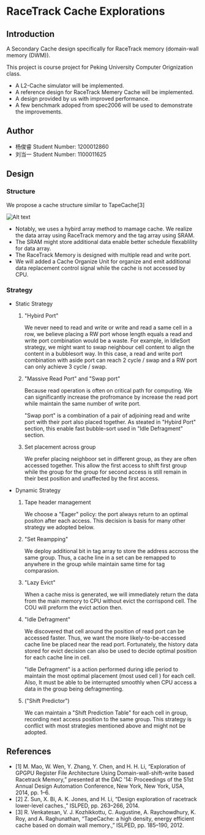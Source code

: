 RaceTrack Cache Explorations
============================

## Introduction

A Secondary Cache design specifically for RaceTrack memory (domain-wall memory (DWM)).

This project is course project for Peking University Computer Orignization class.

* A L2-Cache simulator will be implemented.
* A reference design for RaceTrack Memery Cache will be implemented.
* A design provided by us with improved performance.
* A few benchmark adoped from spec2006 will be used to demonstrate the improvements.

## Author

* 杨俊睿 Student Number: 1200012860
* 刘当一 Student Number: 1100011625

## Design

### Structure

We propose a cache structure similar to TapeCache[3]

![Alt text](/res/archtecture.png "TapeCache")

* Notably, we uses a hybird array method to mamage cache. We realize the data array using RaceTrack memory and the tag array using SRAM.
* The SRAM might store additional data enable better schedule flexablility for data array.
* The RaceTrack Memory is designed with multiple read and write port.
* We will added a Cache Organize Unit for organize and emit additional data replacement control signal while the cache is not accessed by CPU.

### Strategy

* Static Strategy
	1. "Hybird Port"

		We never need to read and write or write and read a same cell in a row, we believe placing a RW port whose length equals a read and write port combination would be a waste.
		For example, in IdleSort strategy, we might want to swap neighbour cell content to align the content in a bubblesort way. In this case, a read and write port combination with aside port can reach 2 cycle / swap and a RW port can only achieve 3 cycle / swap.

	2. "Massive Read Port" and "Swap port"

		Because read operation is often on critical path for computing. We can significantly increase the profromance by increase the read port while maintain the same number of write port.

		"Swap port" is a combination of a pair of adjoining read and write port with their port also placed together. As steated in "Hybird Port" section, this enable fast bubble-sort used in "Idle Defragment" section.

	3. Set placement across group

		We prefer placing neighboor set in different group, as they are often accessed together. This allow the first access to shift first group while the group for the group for second access is still remain in their best position and unaffected by the first access.


* Dynamic Strategy
	
	1. Tape header management

		We choose a "Eager" policy: the port always return to an optimal positon after each access. This decision is basis for many other strategy we adopted below.

	1. "Set Reampping"

		We deploy additional bit in tag array to store the address accross the same group. Thus, a cache line in a set can be remapped to anywhere in the group while maintain same time for tag comparasion.

	2. "Lazy Evict"

		When a cache miss is generated, we will immediately return the data from the main memory to CPU without evict the corrispond cell. The COU will preform the evict action then.

	3. "Idle Defragment"

		We discovered that cell around the position of read port can be accessed faster. Thus, we want the more likely-to-be-accessed cache line be placed near the read port. Fortunately, the history data stored for evict decision can also be used to decide optimal position for each cache line in cell.

		"Idle Defragment" is a action performed during idle period to maintain the most optimal placement (most used cell ) for each cell. Also, It must be able to be interrupted smoothly when CPU access a data in the group being defragmenting.

	4. ("Shift Predictor")

		We can maintain a "Shift Prediction Table" for each cell in group, recording next access position to the same group. This strategy is conflict with most strategies mentioned above and might not be adopted.

## References

* [1]	M. Mao, W. Wen, Y. Zhang, Y. Chen, and H. H. Li, “Exploration of GPGPU Register File Architecture Using Domain-wall-shift-write based Racetrack Memory,” presented at the DAC '14: Proceedings of the 51st Annual Design Automation Conference, New York, New York, USA, 2014, pp. 1–6.
* [2]	Z. Sun, X. Bi, A. K. Jones, and H. Li, “Design exploration of racetrack lower-level caches.,” ISLPED, pp. 263–266, 2014.
* [3]	R. Venkatesan, V. J. Kozhikkottu, C. Augustine, A. Raychowdhury, K. Roy, and A. Raghunathan, “TapeCache: a high density, energy efficient cache based on domain wall memory.,” ISLPED, pp. 185–190, 2012.